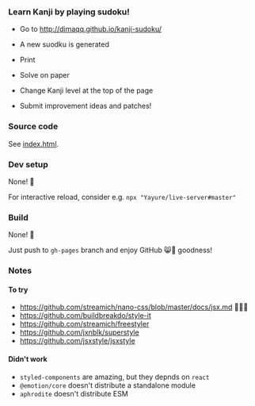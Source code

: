 ### Learn Kanji by playing sudoku!

* Go to http://dimaqq.github.io/kanji-sudoku/
* A new suodku is generated
* Print
* Solve on paper

* Change Kanji level at the top of the page
* Submit improvement ideas and patches!

### Source code

See [index.html](index.html).

### Dev setup

None! 🎉

For interactive reload, consider e.g. `npx "Yayure/live-server#master"`

### Build

None! 🎉

Just push to `gh-pages` branch and enjoy GitHub 😸🐙 goodness!

### Notes

#### To try
* https://github.com/streamich/nano-css/blob/master/docs/jsx.md 🤔🤷‍♂️
* https://github.com/buildbreakdo/style-it
* https://github.com/streamich/freestyler
* https://github.com/jxnblk/superstyle
* https://github.com/jsxstyle/jsxstyle
#### Didn't work
* `styled-components` are amazing, but they depnds on `react`
* `@emotion/core` doesn't distribute a standalone module
* `aphrodite` doesn't distribute ESM
